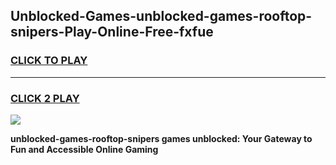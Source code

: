 
## Unblocked-Games-unblocked-games-rooftop-snipers-Play-Online-Free-fxfue
<h3>
<a href="https://premium76.site?title=unblocked-games-rooftop-snipers&ref=26A">CLICK TO PLAY</a></h3>
<hr>

<h3>
<a href="https://premium76.site?title=unblocked-games-rooftop-snipers&ref=26A">CLICK 2 PLAY</a>
  
</h3>

<a href="https://premium76.site?title=unblocked-games-rooftop-snipers&ref=26A"><img src="https://clearcache.store/games.png"></a>


**unblocked-games-rooftop-snipers games unblocked: Your Gateway to Fun and Accessible Online Gaming**
